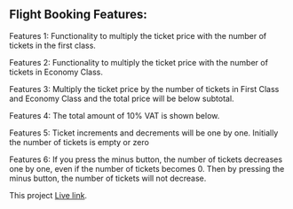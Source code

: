 ## Flight Booking Features:
 Features 1: Functionality to multiply the ticket price with the number of tickets in the first class.
 
 Features 2: Functionality to multiply the ticket price with the number of tickets in Economy Class.
 
 Features 3: Multiply the ticket price by the number of tickets in First Class and Economy Class and the total price will be below subtotal. 
 
 Features 4: The total amount of 10% VAT is shown below.
 
 Features 5: Ticket increments and decrements will be one by one. Initially the number of tickets is empty or zero
 
 Features 6: If you press the minus button, the number of tickets decreases one by one, even if the number of tickets becomes 0. Then by pressing the minus button, the number of tickets will not decrease.

This project  [Live link](https://zunead.github.io/Booking-Flights).
